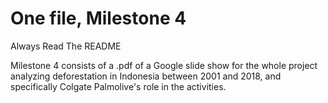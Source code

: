 One file, Milestone 4
========
Always Read The README

Milestone 4 consists of a .pdf of a Google slide show for the whole project analyzing deforestation in Indonesia between 2001 and 2018, and specifically Colgate Palmolive's role in the activities. 
